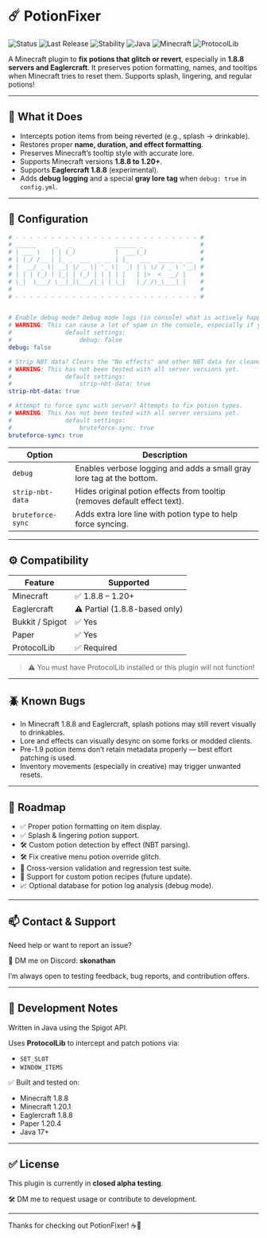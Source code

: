 # ☄️ PotionFixer

![Status](https://img.shields.io/badge/status-beta-red?style=for-the-badge)
![Last Release](https://img.shields.io/badge/release-1.1.2-blue?style=for-the-badge)
![Stability](https://img.shields.io/badge/stability-stable-orange?style=for-the-badge)
![Java](https://img.shields.io/badge/Java-17+-brightgreen?style=for-the-badge)
![Minecraft](https://img.shields.io/badge/Minecraft-1.8.8--1.20+-blue?style=for-the-badge)
![ProtocolLib](https://img.shields.io/badge/Requires-ProtocolLib-yellow?style=for-the-badge)

A Minecraft plugin to **fix potions that glitch or revert**, especially in **1.8.8 servers and Eaglercraft**. It preserves potion formatting, names, and tooltips when Minecraft tries to reset them. Supports splash, lingering, and regular potions!

---

## 🧪 What it Does

- Intercepts potion items from being reverted (e.g., splash → drinkable).
- Restores proper **name, duration, and effect formatting**.
- Preserves Minecraft’s tooltip style with accurate lore.
- Supports Minecraft versions **1.8.8 to 1.20+**.
- Supports **Eaglercraft 1.8.8** (experimental).
- Adds **debug logging** and a special **gray lore tag** when `debug: true` in `config.yml`.

---

## 🔧 Configuration

```yaml
# - - - - - - - - - - - - - - - - - - - - - - - - - - #
# ______     _   _            ______ _                #
# | ___ \   | | (_)           |  ___(_)               #
# | |_/ /__ | |_ _  ___  _ __ | |_   ___  _____ _ __  #
# |  __/ _ \| __| |/ _ \| '_ \|  _| | \ \/ / _ \ '__| #
# | | | (_) | |_| | (_) | | | | |   | |>  <  __/ |    #
# \_|  \___/ \__|_|\___/|_| |_\_|   |_/_/\_\___|_|    #
#                                                     #
# - - - - - - - - - - - - - - - - - - - - - - - - - - #


# Enable debug mode? Debug mode logs (in console) what is actively happening with the plugin.
# WARNING: This can cause a lot of spam in the console, especially if you have a lot of players. Should only be used for debugging purposes.
#               default settings:
#                   debug: false
debug: false

# Strip NBT data? Clears the "No effects" and other NBT data for cleaner potion displays.
# WARNING: This has not been tested with all server versions yet.
#               default settings:
#                   strip-nbt-data: true
strip-nbt-data: true

# Attempt to force sync with server? Attempts to fix potion types.
# WARNING: This has not been tested with all server versions yet.
#               default settings:
#                   bruteforce-sync: true
bruteforce-sync: true
```

| Option            | Description                                                                 |
|-------------------|-----------------------------------------------------------------------------|
| `debug`           | Enables verbose logging and adds a small gray lore tag at the bottom.       |
| `strip-nbt-data`  | Hides original potion effects from tooltip (removes default effect text).   |
| `bruteforce-sync` | Adds extra lore line with potion type to help force syncing.                |

---

## ⚙️ Compatibility

| Feature         | Supported                        |
|----------------|----------------------------------|
| Minecraft       | ✅ 1.8.8 – 1.20+                  |
| Eaglercraft     | ⚠️ Partial (1.8.8-based only)     |
| Bukkit / Spigot | ✅ Yes                           |
| Paper           | ✅ Yes                           |
| ProtocolLib     | ✅ Required                      |

> ⚠️ You must have ProtocolLib installed or this plugin will not function!

---

## 🪲 Known Bugs

- In Minecraft 1.8.8 and Eaglercraft, splash potions may still revert visually to drinkables.
- Lore and effects can visually desync on some forks or modded clients.
- Pre-1.9 potion items don’t retain metadata properly — best effort patching is used.
- Inventory movements (especially in creative) may trigger unwanted resets.

---

## 📅 Roadmap

- ✅ Proper potion formatting on item display.
- ✅ Splash & lingering potion support.
- 🛠️ Custom potion detection by effect (NBT parsing).
- 🛠️ Fix creative menu potion override glitch.
- 🧪 Cross-version validation and regression test suite.
- 🧪 Support for custom potion recipes (future update).
- 📈 Optional database for potion log analysis (debug mode).

---

## 📫 Contact & Support

Need help or want to report an issue?

💬 DM me on Discord: **skonathan**

I’m always open to testing feedback, bug reports, and contribution offers.

---

## 📁 Development Notes

Written in Java using the Spigot API.

Uses **ProtocolLib** to intercept and patch potions via:

- `SET_SLOT`
- `WINDOW_ITEMS`

✅ Built and tested on:

- Minecraft 1.8.8
- Minecraft 1.20.1
- Eaglercraft 1.8.8
- Paper 1.20.4
- Java 17+

---

## ✅ License

This plugin is currently in **closed alpha testing**.

🛠️ DM me to request usage or contribute to development.

---

Thanks for checking out PotionFixer! ☕🧪
